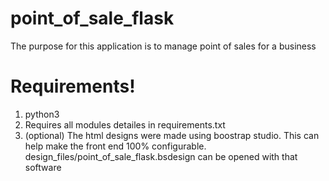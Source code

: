 # point_of_sale_flask
The purpose for this application is to manage point of sales for a business

# Requirements!
1. python3
2. Requires all modules detailes in requirements.txt
3. (optional) The html designs were made using boostrap studio. This can help make the front end 100% configurable. design_files/point_of_sale_flask.bsdesign can be opened with that software
